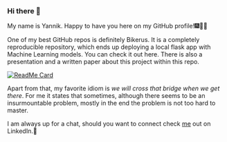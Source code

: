 ### Hi there 👋

My name is Yannik. Happy to have you here on my GitHub profile!🎆🎈🎉

One of my best GitHub repos is definitely Bikerus. It is a completely reproducible repository, which ends up deploying a local flask app with Machine Learning models. You can check it out here. There is also a presentation and a written paper about this project within this repo.

[![ReadMe Card](https://github-readme-stats.vercel.app/api/pin/?username=estreuselito&repo=bikerus&theme=great-gatsby&bg_color=24292e&hide_border=true)](https://github.com/anuraghazra/github-readme-stats)

Apart from that, my favorite idiom is *we will cross that bridge when we get there*. For me it states that sometimes, although there seems to be an insurmountable problem, mostly in the end the problem is not too hard to master.

I am always up for a chat, should you want to connect check [me](https://www.linkedin.com/in/yannik-suhre-732a041a9/) out on LinkedIn.💬

<!--
**Estreuselito/Estreuselito** is a ✨ _special_ ✨ repository because its `README.md` (this file) appears on your GitHub profile.

Here are some ideas to get you started:

- 🔭 I’m currently working on ...
- 🌱 I’m currently learning ...
- 👯 I’m looking to collaborate on ...
- 🤔 I’m looking for help with ...
- 💬 Ask me about ...
- 📫 How to reach me: ...
- 😄 Pronouns: ...
- ⚡ Fun fact: ...
-->
